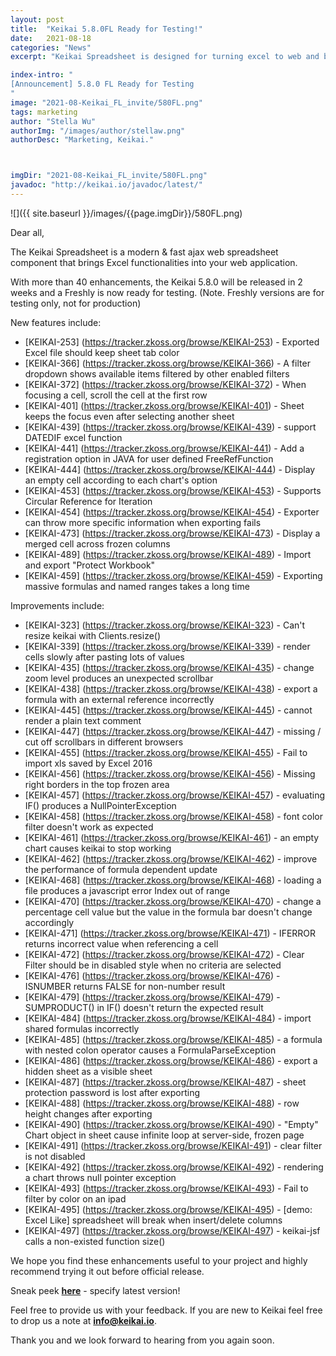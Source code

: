 ```yaml
---
layout: post
title:  "Keikai 5.8.0FL Ready for Testing!"
date:   2021-08-18
categories: "News"
excerpt: "Keikai Spreadsheet is designed for turning excel to web and building spreadsheet applications. The upcoming 5.8.0 contains more than 30 enhancements and the 5.8.0 FL now ready for testing."

index-intro: "
[Announcement] 5.8.0 FL Ready for Testing
"
image: "2021-08-Keikai_FL_invite/580FL.png"
tags: marketing
author: "Stella Wu"
authorImg: "/images/author/stellaw.png"
authorDesc: "Marketing, Keikai."



imgDir: "2021-08-Keikai_FL_invite/580FL.png"
javadoc: "http://keikai.io/javadoc/latest/"
---
```

<!--
images come from https://drive.google.com/open?id=17EEz_BuTVsTSeAA3a8AakyMspVSd_OEb made with draw.io
goal： Keikai can help you build a spreadsheet-based app
-->

![]({{ site.baseurl }}/images/{{page.imgDir}}/580FL.png)

Dear all, 

The Keikai Spreadsheet is a modern & fast ajax web spreadsheet component that brings Excel functionalities into your web application.  

With more than 40 enhancements, the Keikai 5.8.0 will be released in 2 weeks and a Freshly is now ready for testing.
(Note. Freshly versions are for testing only, not for production) 


New features include: 

* [KEIKAI-253] (https://tracker.zkoss.org/browse/KEIKAI-253) - Exported Excel file should keep sheet tab color
* [KEIKAI-366] (https://tracker.zkoss.org/browse/KEIKAI-366) - A filter dropdown shows available items filtered by other enabled filters
* [KEIKAI-372] (https://tracker.zkoss.org/browse/KEIKAI-372) - When focusing a cell, scroll the cell at the first row
* [KEIKAI-401] (https://tracker.zkoss.org/browse/KEIKAI-401) - Sheet keeps the focus even after selecting another sheet
* [KEIKAI-439] (https://tracker.zkoss.org/browse/KEIKAI-439) - support DATEDIF excel function
* [KEIKAI-441] (https://tracker.zkoss.org/browse/KEIKAI-441) - Add a registration option in JAVA for user defined FreeRefFunction
* [KEIKAI-444] (https://tracker.zkoss.org/browse/KEIKAI-444) - Display an empty cell according to each chart's option
* [KEIKAI-453] (https://tracker.zkoss.org/browse/KEIKAI-453) - Supports Circular Reference for Iteration
* [KEIKAI-454] (https://tracker.zkoss.org/browse/KEIKAI-454) - Exporter can throw more specific information when exporting fails
* [KEIKAI-473] (https://tracker.zkoss.org/browse/KEIKAI-473) - Display a merged cell across frozen columns
* [KEIKAI-489] (https://tracker.zkoss.org/browse/KEIKAI-489) - Import and export "Protect Workbook"
* [KEIKAI-459] (https://tracker.zkoss.org/browse/KEIKAI-459) - Exporting massive formulas and named ranges takes a long time


Improvements include: 

* [KEIKAI-323] (https://tracker.zkoss.org/browse/KEIKAI-323) - Can't resize keikai with Clients.resize()
* [KEIKAI-339] (https://tracker.zkoss.org/browse/KEIKAI-339) - render cells slowly after pasting lots of values
* [KEIKAI-435] (https://tracker.zkoss.org/browse/KEIKAI-435) - change zoom level produces an unexpected scrollbar
* [KEIKAI-438] (https://tracker.zkoss.org/browse/KEIKAI-438) - export a formula with an external reference incorrectly
* [KEIKAI-445] (https://tracker.zkoss.org/browse/KEIKAI-445) - cannot render a plain text comment
* [KEIKAI-447] (https://tracker.zkoss.org/browse/KEIKAI-447) - missing / cut off scrollbars in different browsers
* [KEIKAI-455] (https://tracker.zkoss.org/browse/KEIKAI-455) - Fail to import xls saved by Excel 2016
* [KEIKAI-456] (https://tracker.zkoss.org/browse/KEIKAI-456) - Missing right borders in the top frozen area
* [KEIKAI-457] (https://tracker.zkoss.org/browse/KEIKAI-457) - evaluating IF() produces a NullPointerException
* [KEIKAI-458] (https://tracker.zkoss.org/browse/KEIKAI-458) - font color filter doesn't work as expected
* [KEIKAI-461] (https://tracker.zkoss.org/browse/KEIKAI-461) - an empty chart causes keikai to stop working
* [KEIKAI-462] (https://tracker.zkoss.org/browse/KEIKAI-462) - improve the performance of formula dependent update
* [KEIKAI-468] (https://tracker.zkoss.org/browse/KEIKAI-468) - loading a file produces a javascript error Index out of range
* [KEIKAI-470] (https://tracker.zkoss.org/browse/KEIKAI-470) - change a percentage cell value but the value in the formula bar doesn't change accordingly
* [KEIKAI-471] (https://tracker.zkoss.org/browse/KEIKAI-471) - IFERROR returns incorrect value when referencing a cell
* [KEIKAI-472] (https://tracker.zkoss.org/browse/KEIKAI-472) - Clear Filter should be in disabled style when no criteria are selected
* [KEIKAI-476] (https://tracker.zkoss.org/browse/KEIKAI-476) - ISNUMBER returns FALSE for non-number result
* [KEIKAI-479] (https://tracker.zkoss.org/browse/KEIKAI-479) - SUMPRODUCT() in IF() doesn't return the expected result
* [KEIKAI-484] (https://tracker.zkoss.org/browse/KEIKAI-484) - import shared formulas incorrectly
* [KEIKAI-485] (https://tracker.zkoss.org/browse/KEIKAI-485) - a formula with nested colon operator causes a FormulaParseException
* [KEIKAI-486] (https://tracker.zkoss.org/browse/KEIKAI-486) - export a hidden sheet as a visible sheet
* [KEIKAI-487] (https://tracker.zkoss.org/browse/KEIKAI-487) - sheet protection password is lost after exporting
* [KEIKAI-488] (https://tracker.zkoss.org/browse/KEIKAI-488) - row height changes after exporting
* [KEIKAI-490] (https://tracker.zkoss.org/browse/KEIKAI-490) - "Empty" Chart object in sheet cause infinite loop at server-side, frozen page
* [KEIKAI-491] (https://tracker.zkoss.org/browse/KEIKAI-491) - clear filter is not disabled
* [KEIKAI-492] (https://tracker.zkoss.org/browse/KEIKAI-492) - rendering a chart throws null pointer exception
* [KEIKAI-493] (https://tracker.zkoss.org/browse/KEIKAI-493) - Fail to filter by color on an ipad
* [KEIKAI-495] (https://tracker.zkoss.org/browse/KEIKAI-495) - [demo: Excel Like] spreadsheet will break when insert/delete columns
* [KEIKAI-497] (https://tracker.zkoss.org/browse/KEIKAI-497) - keikai-jsf calls a non-existed function size()


We hope you find these enhancements useful to your project and highly recommend trying it out before official release.

Sneak peek [**here**](https://mavensync.zkoss.org/eval/io/keikai/keikai-ex/) - specify latest version!

Feel free to provide us with your feedback. If you are new to Keikai feel free to drop us a note at **info@keikai.io**.

Thank you and we look forward to hearing from you again soon. 







[jekyll]:      http://jekyllrb.com
[jekyll-gh]:   https://github.com/jekyll/jekyll
[jekyll-help]: https://github.com/jekyll/jekyll-help

